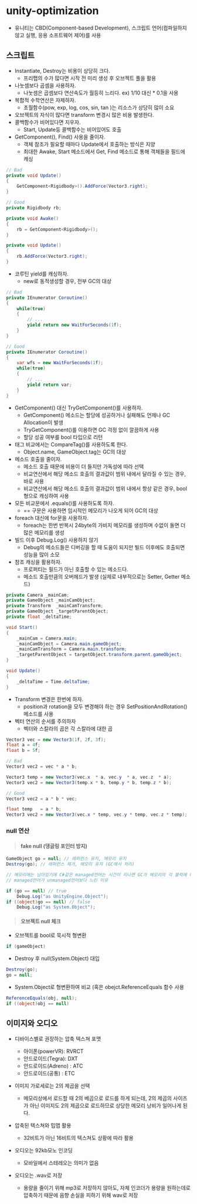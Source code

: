 # unity-optimization
- 유니티는 CBD(Component-based Development), 스크립트 언어(컴파일하지 않고 실행, 응용 소프트웨어 제어)를 사용

## 스크립트
- Instantiate, Destroy는 비용이 상당히 크다.
  - 프리팹의 수가 많다면 시작 전 미리 생성 후 오브젝트 풀을 활용
- 나눗셈보다 곱셈을 사용하자.
  - 나눗셈은 곱셈보다 연산속도가 월등히 느리다. ex) 1/10 대신 * 0.1을 사용
- 복합적 수학연산은 자제하자.
  - 초월함수(pow, exp, log, cos, sin, tan )는 리소스가 상당히 많이 소요
- 오브젝트의 자식이 많다면 transform 변경시 많은 비용 발생한다.
- 콜백함수가 비어있다면 지우자.
  - Start, Update등 콜백함수는 비어있어도 호출
- GetComponent(), Find() 사용을 줄이자.
  - 객체 참조가 필요할 때마다 Update에서 호출하는 방식은 지양
  - 최대한 Awake, Start 메소드에서 Get, Find 메소드로 통해 객체들을 필드에 캐싱
```cs
// Bad
private void Update()
{
    GetComponent<Rigidbody>().AddForce(Vector3.right);
}

// Good
private Rigidbody rb;

private void Awake()
{
    rb = GetComponent<Rigidbody>();
}

private void Update()
{
    rb.AddForce(Vector3.right);
}
```
- 코루틴 yield를 캐싱하자.
  - new로 동적생성할 경우, 전부 GC의 대상
```cs
// Bad
private IEnumerator Coroutine()
{
    while(true)
    {
        // ...
        yield return new WaitForSeconds(1f);
    }
}

// Good
private IEnumerator Coroutine()
{
	var wfs = new WaitForSeconds(1f);
    while(true)
    {
        // ...
        yield return var;
    }
}
```
- GetComponent() 대신 TryGetComponent()를 사용하자.
  - GetComponent() 메소드는 할당에 성공하거나 실패해도 언제나 GC Allocation이 발생
  - TryGetComponent()를 이용하면 GC 걱정 없이 깔끔하게 사용
  - 할당 성공 여부를 bool 타입으로 리턴
- 태그 비교에서는 CompareTag()를 사용하도록 한다.
  - Object.name, GameObject.tag는 GC의 대상
- 메소드 호출을 줄이자.
  - 메소드 호출 때문에 비용이 더 들지만 가독성에 따라 선택
  - 비교연산에서 해당 메소드 호출의 결과값이 범위 내에서 달라질 수 있는 경우, 바로 사용
  - 비교연산에서 해당 메소드 호출의 결과값이 범위 내에서 항상 같은 경우, bool형으로 캐싱하여 사용
- 모든 비교문에서 .equals()를 사용하도록 하자.
  - == 구문은 사용하면 임시적인 메모리가 나오게 되어 GC의 대상
- foreach 대신에 for문을 사용하자.
  - foreach는 한번 반복시 24byte의 가비지 메모리를 생성하며 수없이 돌면 더 많은 메모리를 생성
- 빌드 이후 Debug.Log() 사용하지 않기
  - Debug의 메소드들은 디버깅을 할 때 도움이 되지만 빌드 이후에도 호출되면 성능을 많이 소모
- 참조 캐싱을 활용하자.
  - 프로퍼티는 필드가 아닌 호출할 수 있는 메소드다.
  - 메소드 호출만큼의 오버헤드가 발생 (실제로 내부적으로는 Setter, Getter 메소드)
```cs
private Camera _mainCam;
private GameObject _mainCamObject;
private Transform  _mainCamTransform;
private GameObject _targetParentObject;
private float _deltaTime;

void Start()
{
    _mainCam = Camera.main;
    _mainCamObject = Camera.main.gameObject;
    _mainCamTransform = Camera.main.transform;
    _targetParentObject = targetObject.transform.parent.gameObject;
}

void Update()
{
    _deltaTime = Time.deltaTime;
}
```
- Transform 변경은 한번에 하자.
  - position과 rotation을 모두 변경해야 하는 경우 SetPositionAndRotation() 메소드를 사용
- 벡터 연산의 순서를 주의하자
  - 벡터와 스칼라의 곱은 각 스칼라에 대한 곱
```cs
Vector3 vec = new Vector3(1f, 2f, 3f);
float a = 4f;
float b = 5f;

// Bad
Vector3 vec2 = vec * a * b;

Vector3 temp = new Vector3(vec.x  * a, vec.y  * a, vec.z  * a);
Vector3 vec2 = new Vector3(temp.x * b, temp.y * b, temp.z * b);

// Good
Vector3 vec2 = a * b * vec;

float temp   = a * b;
Vector3 vec2 = new Vector3(vec.x * temp, vec.y * temp, vec.z * temp);
```

### null 연산
> #### fake null (댕글링 포인터 방지)
```cs
GameObject go = null; // 레퍼런스 유지, 메모리 유지
Destroy(go); // 레퍼런스 제거, 메모리 유지 (GC에서 처리)

// 메모리에는 남아있기에 C#같은 managed언어는 시간이 지나면 GC가 메모리의 각 블럭에 대한 레퍼런스의 수를 내부적으로 계속 추적하여 제거
// managed언어가 unmanaged언어보다 느린 이유

if (go == null) // true
    Debug.Log("as UnityEngine.Object");
if ((object)go == null) // false
    Debug.Log("as System.Object");
```
> #### 오브젝트 null 체크
- 오브젝트를 bool로 묵시적 형변환
```cs
if (gameObject)
```

- Destroy 후 null(System.Object) 대입
```cs
Destroy(go);
go = null;
```

- System.Object로 형변환하여 비교 (혹은 obejct.ReferenceEquals 함수 사용
```cs
ReferenceEquals(obj, null);  
if ((object)obj == null)
```

## 이미지와 오디오
- 디바이스별로 권장하는 압축 텍스쳐 포맷
  - 아이폰(powerVR): RVRCT
  - 안드로이드(Tegra): DXT
  - 안드로이드(Adreno) : ATC
  - 안드로이드(공통) : ETC

- 이미지 가로세로는 2의 제곱을 선택
  - 메모리상에서 로드할 때 2의 베곱으로 로드를 하게 되는데, 2의 제곱의 사이즈가 아닌 이미지도 2의 제곱으로 로드하므로 상당한 메모리 낭비가 일어나게 된다.

- 압축된 텍스쳐와 밉맵 활용
  - 32비트가 아닌 16비트의 텍스쳐도 상황에 따라 활용

- 오디오는 92kb모노 인코딩
  - 모바일에서 스테레오는 의미가 없음

- 오디오는 .wav로 저장
  - 용량을 줄이기 위해 mp3로 저장하지 않아도, 자체 인코더가 용량을 원하는데로 압축하기 때문에 음향 손실을 피하기 위해 wav로 저장
